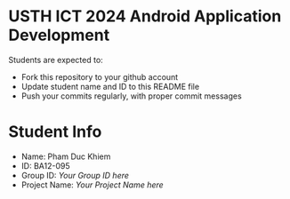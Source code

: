 USTH ICT 2024 Android Application Development
=====================================================

Students are expected to:

* Fork this repository to your github account
* Update student name and ID to this README file
* Push your commits regularly, with proper commit messages

Student Info
=======================

* Name: Pham Duc Khiem
* ID: BA12-095
* Group ID: *Your Group ID here*
* Project Name: *Your Project Name here*

